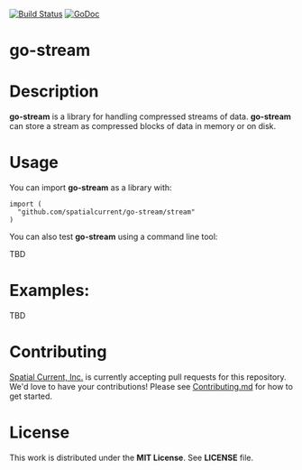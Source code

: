 [![Build Status](https://travis-ci.org/spatialcurrent/go-stream.svg)](https://travis-ci.org/spatialcurrent/go-stream) [![GoDoc](https://godoc.org/github.com/spatialcurrent/go-stream?status.svg)](https://godoc.org/github.com/spatialcurrent/go-stream)

# go-stream

# Description

**go-stream** is a library for handling compressed streams of data.  **go-stream** can store a stream as compressed blocks of data in memory or on disk.

# Usage

You can import **go-stream** as a library with:

```
import (
  "github.com/spatialcurrent/go-stream/stream"
)
```

You can also test **go-stream** using a command line tool:

TBD

# Examples:

TBD

# Contributing

[Spatial Current, Inc.](https://spatialcurrent.io) is currently accepting pull requests for this repository.  We'd love to have your contributions!  Please see [Contributing.md](https://github.com/spatialcurrent/go-stream/blob/master/CONTRIBUTING.md) for how to get started.

# License

This work is distributed under the **MIT License**.  See **LICENSE** file.
